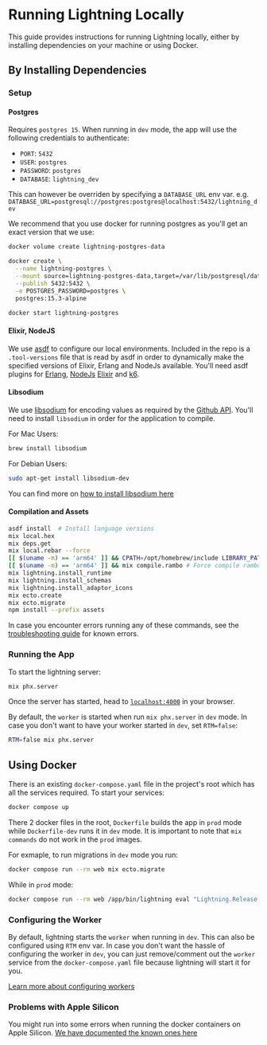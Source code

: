 # Running Lightning Locally

This guide provides instructions for running Lightning locally, either by
installing dependencies on your machine or using Docker.

## By Installing Dependencies

### Setup

#### Postgres
Requires `postgres 15`.
When running in `dev` mode, the app will use the following credentials to authenticate:
- `PORT`: `5432`
- `USER`: `postgres`
- `PASSWORD`: `postgres`
- `DATABASE`: `lightning_dev`

This can however be overriden by specifying a `DATABASE_URL` env var.
e.g. `DATABASE_URL=postgresql://postgres:postgres@localhost:5432/lightning_dev`

We recommend that you use docker for running postgres as you'll get an exact version that we use:

```sh
docker volume create lightning-postgres-data

docker create \
  --name lightning-postgres \
  --mount source=lightning-postgres-data,target=/var/lib/postgresql/data \
  --publish 5432:5432 \
  -e POSTGRES_PASSWORD=postgres \
  postgres:15.3-alpine

docker start lightning-postgres
```

#### Elixir, NodeJS
We use [asdf](https://github.com/asdf-vm/asdf) to configure our local
environments. Included in the repo is a `.tool-versions` file that is read by
asdf in order to dynamically make the specified versions of Elixir, Erlang and NodeJs
available. You'll need asdf plugins for
[Erlang](https://github.com/asdf-vm/asdf-erlang),
[NodeJs](https://github.com/asdf-vm/asdf-nodejs)
[Elixir](https://github.com/asdf-vm/asdf-elixir) and
[k6](https://github.com/grimoh/asdf-k6).

#### Libsodium
We use [libsodium](https://doc.libsodium.org/) for encoding values as required
by the
[Github API](https://docs.github.com/en/rest/guides/encrypting-secrets-for-the-rest-api).
You'll need to install `libsodium` in order for the application to compile.

For Mac Users:

```sh
brew install libsodium
```

For Debian Users:

```sh
sudo apt-get install libsodium-dev
```

You can find more on
[how to install libsodium here](https://doc.libsodium.org/installation)

#### Compilation and Assets

```sh
asdf install  # Install language versions
mix local.hex
mix deps.get
mix local.rebar --force
[[ $(uname -m) == 'arm64' ]] && CPATH=/opt/homebrew/include LIBRARY_PATH=/opt/homebrew/lib mix deps.compile enacl # Force compile enacl if on M1
[[ $(uname -m) == 'arm64' ]] && mix compile.rambo # Force compile rambo if on M1
mix lightning.install_runtime
mix lightning.install_schemas
mix lightning.install_adaptor_icons
mix ecto.create
mix ecto.migrate
npm install --prefix assets
```

In case you encounter errors running any of these commands, see the [troubleshooting guide](README.md#troubleshooting) for
known errors.

### Running the App
To start the lightning server:

```sh
mix phx.server
```

Once the server has started, head to [`localhost:4000`](http://localhost:4000)
in your browser.

By default, the `worker` is started when run `mix phx.server` in `dev` mode. In case you
don't want to have your worker started in `dev`, set `RTM=false`:

```sh
RTM=false mix phx.server
```

## Using Docker

There is an existing `docker-compose.yaml` file in the project's root which has all the
services required. To start your services:

```sh
docker compose up
```

There 2 docker files in the root, `Dockerfile` builds the app in `prod` mode while `Dockerfile-dev`
runs it in `dev` mode. It is important to note that `mix commands` do not work in the `prod` images.

For exmaple, to run migrations in `dev` mode you run:

```sh
docker compose run --rm web mix ecto.migrate
```

While in `prod` mode:

```sh
docker compose run --rm web /app/bin/lightning eval "Lightning.Release.migrate()"
```

### Configuring the Worker

By default, lightning starts the `worker` when running in `dev`. This can also be configured using
`RTM` env var. In case you don't want the hassle of configuring the worker in `dev`, you can just
remove/comment out the `worker` service from the `docker-compose.yaml` file because lightning will
start it for you.

[Learn more about configuring workers](WORKERS.md)

### Problems with Apple Silicon

You might run into some errors when running the docker containers on Apple Silicon.
[We have documented the known ones here](README.md#problems-with-docker)
